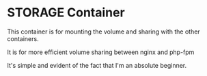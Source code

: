 # STORAGE Container

This container is for mounting the volume and sharing with the other containers.

It is for more efficient volume sharing between nginx and php-fpm

It's simple and evident of the fact that I'm an absolute beginner.